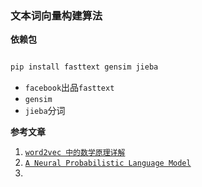 ### 文本词向量构建算法

**依赖包**

```bash

pip install fasttext gensim jieba

```

* `facebook`出品`fasttext`
* `gensim`
* `jieba`分词


**参考文章**

1. [`word2vec 中的数学原理详解`](https://www.cnblogs.com/peghoty/p/3857839.html)
2. [`A Neural Probabilistic Language Model`](https://www.researchgate.net/profile/Y_Bengio/publication/2413241_A_Neural_Probabilistic_Language_Model/links/53d7787c0cf29f55cfb4d163/A-Neural-Probabilistic-Language-Model.pdf?origin=publication_detail)
3. 
